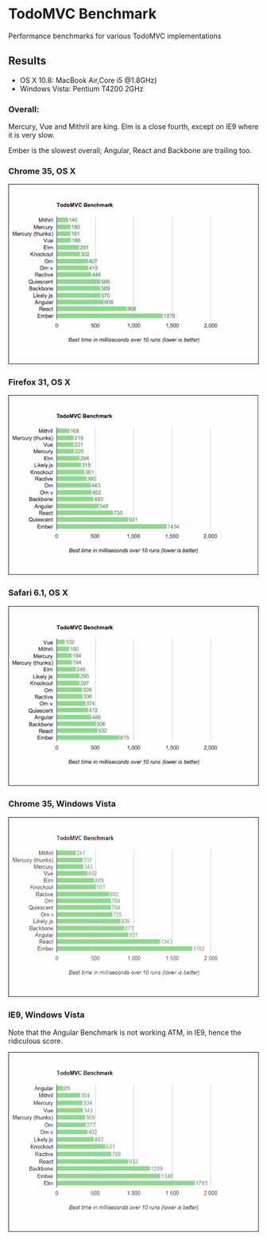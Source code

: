 # TodoMVC Benchmark

Performance benchmarks for various TodoMVC implementations

## Results 

*  OS X 10.8: MacBook Air,Core i5 @1.8GHz)
* Windows Vista: Pentium T4200 2GHz

### Overall:

Mercury, Vue and Mithril are king. Elm is a close fourth, except on IE9 where it is very slow. 

Ember is the slowest overall; Angular, React and Backbone are trailing too.

### Chrome 35, OS X
![Chrome](Chrome.png)

### Firefox 31, OS X
![Firefox](Firefox.png)

### Safari 6.1, OS X
![Safari](Safari.png)

### Chrome 35, Windows Vista

![Vista-Chrome](Vista-Chrome.png)

### IE9, Windows Vista

Note that the Angular Benchmark is not working ATM, in IE9, hence the ridiculous score.

![Vista-IE9](Vista-IE9.png)
